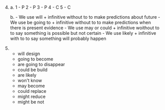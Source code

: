 4.
    a.
        1 - P
        2 - P
        3 - P
        4 - C
        5 - C

    b.
        - We use will + infinitive without to to make predictions about future
        - We use be going to + infinitive without to to make predictions when there is present evidence
        - We use may or could + infinitive woithout to to say something is possible but not certain
        - We use likely + infinitive with to to say something will probably happen

5.
    - will design
    - going to become
    - are going to disappear
    - could be build
    - are likely
    - won't know
    - may become
    - could replace
    - might reduce
    - might be not

